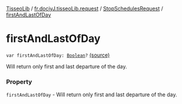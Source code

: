 [TisseoLib](../../index.md) / [fr.docjyJ.tisseoLib.request](../index.md) / [StopSchedulesRequest](index.md) / [firstAndLastOfDay](./first-and-last-of-day.md)

# firstAndLastOfDay

`var firstAndLastOfDay: `[`Boolean`](https://kotlinlang.org/api/latest/jvm/stdlib/kotlin/-boolean/index.html)`?` [(source)](https://github.com/docjyJ/TisseoLib/tree/master/src/main/kotlin/fr/docjyJ/tisseoLib/request/StopSchedulesRequest.kt#L40)

Will return only first and last departure of the day.

### Property

`firstAndLastOfDay` - Will return only first and last departure of the day.